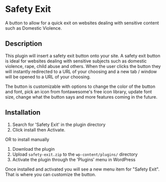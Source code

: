 # Safety Exit

A button to allow for a quick exit on websites dealing with sensitive content such as Domestic Violence.

## Description
This plugin will insert a safety exit button onto your site. A safety exit button is ideal for websites dealing with sensitive subjects such as domestic violence, rape, child abuse and others. When the user clicks the button they will instantly redirected to a URL of your choosing and a new tab / window will be opened to a URL of your choosing.

The button is customizable with options to change the color of the button and font, pick an icon from fontawesome's free icon library, update font size, change what the button says and more features coming in the future.


## Installation
1. Search for 'Safety Exit' in the plugin directory
2. Click install then Activate.

OR to install manually

1. Download the plugin
2. Upload `safety-exit.zip` to the `wp-content/plugins/` directory
3. Activate the plugin through the 'Plugins' menu in WordPress

Once installed and activated you will see a new menu item for "Safety Exit". That is where you can customize the button.
